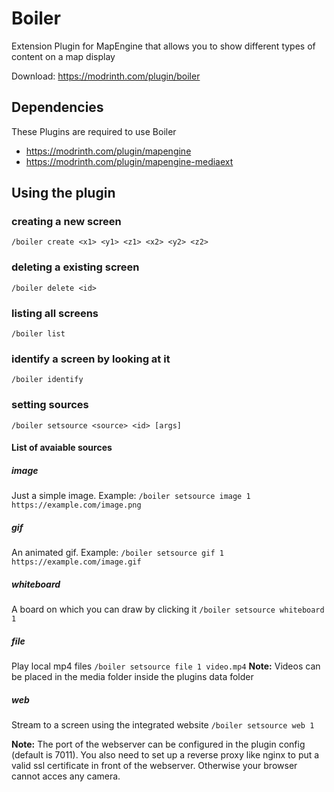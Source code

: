 # Boiler
Extension Plugin for MapEngine that allows you to show different types of content on a map display

Download:
https://modrinth.com/plugin/boiler

## Dependencies
These Plugins are required to use Boiler
- https://modrinth.com/plugin/mapengine
- https://modrinth.com/plugin/mapengine-mediaext

## Using the plugin
### creating a new screen
`/boiler create <x1> <y1> <z1> <x2> <y2> <z2>`

### deleting a existing screen
`/boiler delete <id>`

### listing all screens
`/boiler list`

### identify a screen by looking at it
`/boiler identify`

### setting sources
`/boiler setsource <source> <id> [args]`

#### List of avaiable sources
##### image
Just a simple image. Example:
`/boiler setsource image 1 https://example.com/image.png`

##### gif
An animated gif. Example:
`/boiler setsource gif 1 https://example.com/image.gif`

##### whiteboard
A board on which you can draw by clicking it
`/boiler setsource whiteboard 1`

##### file
Play local mp4 files
`/boiler setsource file 1 video.mp4`
**Note:** Videos can be placed in the media folder inside the plugins data folder

##### web
Stream to a screen using the integrated website
`/boiler setsource web 1`

**Note:**
The port of the webserver can be configured in the plugin config (default is 7011). You also need to set up a reverse proxy like nginx to put a valid ssl certificate in front of the webserver. Otherwise your browser cannot acces any camera.
